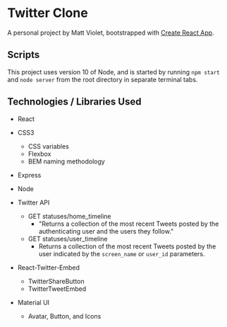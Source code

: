 # Twitter Clone

A personal project by Matt Violet, bootstrapped with [Create React App](https://github.com/facebook/create-react-app).

## Scripts

This project uses version 10 of Node, and is started by running `npm start` and `node server` from the root directory in separate terminal tabs.

## Technologies / Libraries Used

* React

* CSS3
  * CSS variables
  * Flexbox
  * BEM naming methodology

* Express

* Node

* Twitter API
  * GET statuses/home_timeline
    * "Returns a collection of the most recent Tweets posted by the authenticating user and the users they follow."
  * GET statuses/user_timeline
    * Returns a collection of the most recent Tweets posted by the user indicated by the `screen_name` or `user_id` parameters.

* React-Twitter-Embed
  * TwitterShareButton
  * TwitterTweetEmbed

* Material UI
  * Avatar, Button, and Icons